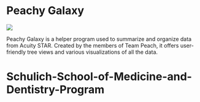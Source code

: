 # Peachy Galaxy

<img src="https://github.com/zaphodrox/TeamPeachDashboard/blob/master/src/logo.png">

Peachy Galaxy is a helper program used to summarize and organize data from Acuity STAR.
Created by the members of Team Peach, it offers user-friendly tree views and various visualizations of all the data.
# Schulich-School-of-Medicine-and-Dentistry-Program

